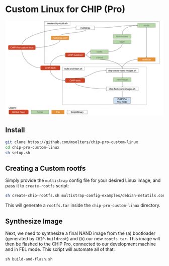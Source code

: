 # Custom Linux for CHIP (Pro)
![](chip-custom-linux-flowchart.png)

## Install
```bash
git clone https://github.com/msolters/chip-pro-custom-linux
cd chip-pro-custom-linux
sh setup.sh
```

## Creating a Custom rootfs
Simply provide the `multistrap` config file for your desired Linux image, and pass it to `create-rootfs` script:

```bash
sh create-chip-rootfs.sh multistrap-config-examples/debian-netutils.conf
```

This will generate a `rootfs.tar` inside the `chip-pro-custom-linux` directory.

## Synthesize Image
Next, we need to synthesize a final NAND image from the (a) bootloader (generated by `CHIP-buildroot`) and (b) our new `rootfs.tar`.  This image will then be flashed to the CHIP Pro, connected to our development machine and in FEL mode.  This script will automate all of that:

```
sh build-and-flash.sh
```
